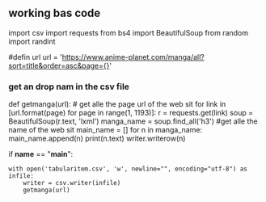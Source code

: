 ## working bas code 

import csv
import requests
from bs4 import BeautifulSoup
from random import randint

#defin url
url = 'https://www.anime-planet.com/manga/all?sort=title&order=asc&page={}'

### get an drop nam in the csv file 
def getmanga(url):
    # get alle the page url of the web sit 
    for link in [url.format(page) for page in range(1, 1193)]:
        r = requests.get(link)
        soup = BeautifulSoup(r.text, 'lxml')
        manga_name = soup.find_all('h3')
        #get alle the name of the web sit 
        main_name = []
        for n in manga_name:
            main_name.append(n)
            print(n.text)
            writer.writerow(n)


if __name__ == "__main__":

    with open('tabularitem.csv', 'w', newline="", encoding="utf-8") as infile:
        writer = csv.writer(infile)
        getmanga(url)
